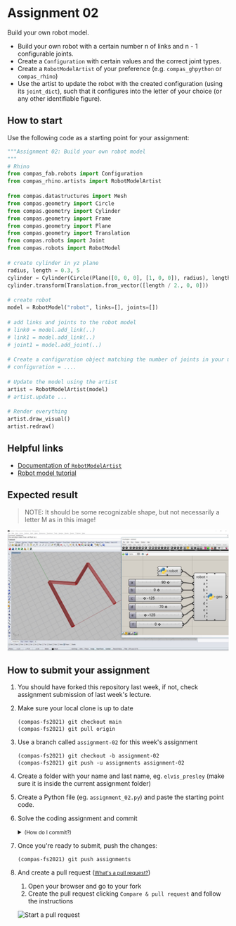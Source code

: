 # Assignment 02

Build your own robot model.

* Build your own robot with a certain number n of links and n - 1 configurable joints.
* Create a `Configuration` with certain values and the correct joint types.
* Create a `RobotModelArtist`  of your preference (e.g. `compas_ghpython` or `compas_rhino`)
* Use the artist to update the robot with the created configuration (using its `joint_dict`), such that it configures into the letter of your choice (or any other identifiable figure).

## How to start

Use the following code as a starting point for your assignment:

```python
"""Assignment 02: Build your own robot model
"""
# Rhino
from compas_fab.robots import Configuration
from compas_rhino.artists import RobotModelArtist

from compas.datastructures import Mesh
from compas.geometry import Circle
from compas.geometry import Cylinder
from compas.geometry import Frame
from compas.geometry import Plane
from compas.geometry import Translation
from compas.robots import Joint
from compas.robots import RobotModel

# create cylinder in yz plane
radius, length = 0.3, 5
cylinder = Cylinder(Circle(Plane([0, 0, 0], [1, 0, 0]), radius), length)
cylinder.transform(Translation.from_vector([length / 2., 0, 0]))

# create robot
model = RobotModel("robot", links=[], joints=[])

# add links and joints to the robot model
# link0 = model.add_link(..)
# link1 = model.add_link(..)
# joint1 = model.add_joint(..)

# Create a configuration object matching the number of joints in your model
# configuration = ....

# Update the model using the artist
artist = RobotModelArtist(model)
# artist.update ...

# Render everything
artist.draw_visual()
artist.redraw()
```

## Helpful links

* [Documentation of `RobotModelArtist`](https://compas.dev/compas/latest/api/generated/compas_rhino.artists.RobotModelArtist.html)
* [Robot model tutorial](https://compas.dev/compas/latest/tutorial/robots.html#)

## Expected result

> NOTE: It should be some recognizable shape, but not necessarily a letter M as in this image!

![The result](robot_model.jpg)

## How to submit your assignment

1. You should have forked this repository last week, if not, check assignment submission of last week's lecture.
2. Make sure your local clone is up to date

       (compas-fs2021) git checkout main
       (compas-fs2021) git pull origin

3. Use a branch called `assignment-02` for this week's assignment

       (compas-fs2021) git checkout -b assignment-02
       (compas-fs2021) git push -u assignments assignment-02

4. Create a folder with your name and last name, eg. `elvis_presley` (make sure it is inside the current assignment folder)
5. Create a Python file (eg. `assignment_02.py`) and paste the starting point code.
6. Solve the coding assignment and commit
    <details><summary><small>(How do I commit?)</small></summary>
    <p>

    Usually, commits are done from a visual client or VS code,
    but you can also commit your changes from the command line:

       (compas-fs2021) git add lecture_02/assignment_02/elvis_presley/\* && git commit -m "hello world"

    
    </p>
    </details>

8. Once you're ready to submit, push the changes:

       (compas-fs2021) git push assignments

9. And create a pull request (<small>[What's a pull request?](https://docs.github.com/en/github/collaborating-with-issues-and-pull-requests/about-pull-requests)</small>)

    1. Open your browser and go to your fork
    2. Create the pull request clicking `Compare & pull request` and follow the instructions

    ![Start a pull request](../../.github/pull-request.png)

